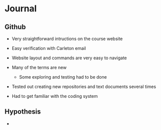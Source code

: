 # Journal

## Github

- Very straightforward intructions on the course website

- Easy verification with Carleton email

- Website layout and commands are very easy to navigate

- Many of the terms are new
  - Some exploring and testing had to be done

- Tested out creating new repositories and text documents several times

- Had to get familiar with the coding system

## Hypothesis

- 

